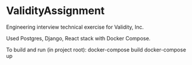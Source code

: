 # ValidityAssignment
Engineering interview technical exercise for Validity, Inc.


Used Postgres, Django, React stack with Docker Compose.

To build and run (in project root):
docker-compose build
docker-compose up
